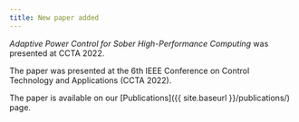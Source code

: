 ```yaml
---
title: New paper added
---
```


_Adaptive Power Control for Sober High-Performance Computing_ was presented
at CCTA 2022.

The paper was presented at the 6th IEEE Conference on Control Technology
and Applications (CCTA 2022).

The paper is available on our [Publications]({{ site.baseurl
}}/publications/) page.
